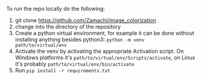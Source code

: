 To run the repo locally do the following:
1. git clone https://github.com/Zamachi/image_colorization .
2. change into the directory of the repository
3. Create a python virtual environment, for example it can be done without installing anything besides python3: `python -m venv path/to/virtual/env`
4. Activate the venv by activating the appropriate Activation script. On Windows platforms it's `path/to/virtual/env/Scripts/activate`, on Linux it's probably `path/to/virtual/env/bin/activate`
5. Run `pip install -r requirements.txt`